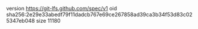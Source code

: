 version https://git-lfs.github.com/spec/v1
oid sha256:2e29e33abedf79f11dadcb767e69ce267858ad39ca3b34f53d83c025347eb048
size 11180
